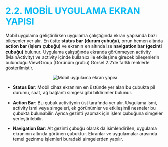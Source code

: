 <h1 style="color:#00b9f2;">2.2. MOBİL UYGULAMA EKRAN YAPISI</h1>

Mobil uygulama geliştirilirken uygulama çalıştığında ekran yapısında bazı bileşenler yer alır. En üstte **status bar (durum çubuğu)**, onun hemen altında **action bar (i̇şlem çubuğu)** ve ekranın en altında ise **navigation bar (gezinti çubuğu)** bulunur. Uygulama çalıştığında ekranda görünmeyen activity (MainActivity) ve activity içinde kullanıcı ile etkileşime girecek bileşenlerin bulunduğu ViewGroup (Görünüm grubu) Görsel 2.2’de farklı renklerle gösterilmiştir. 
<div style="display:block;text-align:center">

![Mobil uygulama ekran yapısı](./ekran-tasarimi/gorsel-2.2-mobil-uygulama-ekran-yapisi.png)
</div>

- **Status Bar**: Mobil cihaz ekranının en üstünde yer alan bu çubukta pil durumu, saat, ağ bağlantı simgesi gibi bildirimler bulunur.

- **Action Bar**: Bu çubuk activitynin üst tarafında yer alır. Uygulama ismi, activity ismi veya simgeleri, ek görünümler ve etkileşimli nesneler bu çubukta bulunabilir. Ayrıca gezinti yapmak için işlem çubuğuna simgeler yerleştirilebilir.

- **Navigation Bar**: Alt gezinti çubuğu olarak da isimlendirilen, uygulama ekranının altında görünen çubuktur. Ekranlar ve uygulamalar arasında temel gezinme işlemleri buradaki simgelerden yapılır. 
